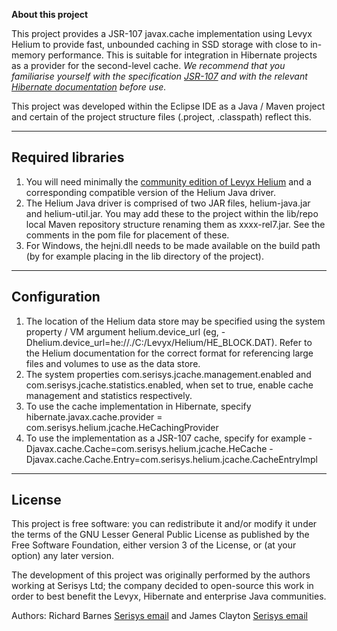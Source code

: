 **About this project**

This project provides a JSR-107 javax.cache implementation using Levyx Helium to provide fast, unbounded caching in SSD storage with close to in-memory performance. This is suitable for integration in Hibernate projects as a provider for the second-level cache. 
*We recommend that you familiarise yourself with the specification [JSR-107](https://github.com/jsr107) and with the relevant [Hibernate documentation](http://docs.jboss.org/hibernate/orm/5.4/userguide/html_single/Hibernate_User_Guide.html#caching) before use.*

This project was developed within the Eclipse IDE as a Java / Maven project and certain of the project structure files (.project, .classpath) reflect this.

---

## Required libraries

1. You will need minimally the [community edition of Levyx Helium](https://helium.levyx.com/) and a corresponding compatible version of the Helium Java driver.
2. The Helium Java driver is comprised of two JAR files, helium-java.jar and helium-util.jar. You may add these to the project within the lib/repo local Maven repository structure renaming them as xxxx-rel7.jar. See the comments in the pom file for placement of these. 
3. For Windows, the hejni.dll needs to be made available on the build path (by for example placing in the lib directory of the project).

---

## Configuration

1. The location of the Helium data store may be specified using the system property / VM argument helium.device_url (eg, -Dhelium.device_url=he://./C:/Levyx/Helium/HE_BLOCK.DAT). Refer to the Helium documentation for the correct format for referencing large files and volumes to use as the data store.
2. The system properties com.serisys.jcache.management.enabled and com.serisys.jcache.statistics.enabled, when set to true, enable cache management and statistics respectively.
3. To use the cache implementation in Hibernate, specify hibernate.javax.cache.provider = com.serisys.helium.jcache.HeCachingProvider
4. To use the implementation as a JSR-107 cache, specify for example 
	-Djavax.cache.Cache=com.serisys.helium.jcache.HeCache -Djavax.cache.Cache.Entry=com.serisys.helium.jcache.CacheEntryImpl 

---

## License
This project is free software: you can redistribute it and/or modify it under the terms of the GNU Lesser General Public License as published by the Free Software Foundation, either version 3 of the License, or (at your option) any later version.

The development of this project was originally performed by the authors working at Serisys Ltd; the company decided to open-source this work in order to best benefit the Levyx, Hibernate and enterprise Java communities. 

Authors: 
Richard Barnes [Serisys email](mailto:richard.barnes@serisys.com) and James Clayton [Serisys email](james.clayton@serisys.com)